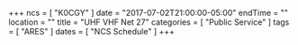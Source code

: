 +++
ncs = [ "K0CGY" ]
date = "2017-07-02T21:00:00-05:00"
endTime = ""
location = ""
title = "UHF VHF Net 27"
categories = [ "Public Service" ]
tags = [ "ARES" ]
dates = [ "NCS Schedule" ]
+++
